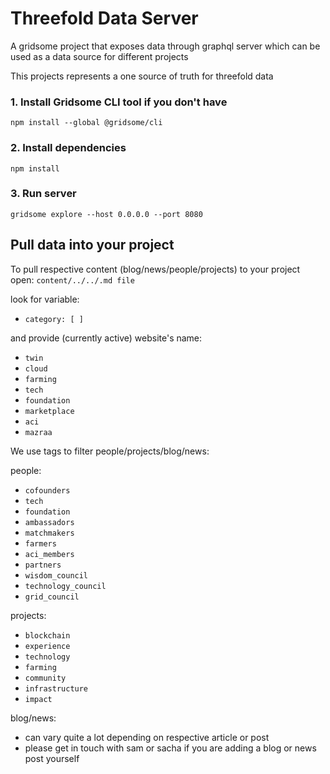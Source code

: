 # Threefold Data Server

A gridsome project that exposes data through graphql server which can be used as a data source
for different projects

This projects represents a one source of truth for threefold data


### 1. Install Gridsome CLI tool if you don't have

`npm install --global @gridsome/cli`

### 2. Install dependencies

`npm install`

### 3. Run server

`gridsome explore --host 0.0.0.0 --port 8080`


## Pull data into your project

To pull respective content (blog/news/people/projects) to your project open: 
`content/../../.md file`

look for variable:

- `category: [ ]`

and provide (currently active) website's name:
- `twin`
- `cloud`
- `farming`
- `tech`
- `foundation`
- `marketplace`
- `aci`
- `mazraa`

We use tags to filter people/projects/blog/news:

people:
- `cofounders`
- `tech`
- `foundation`
- `ambassadors`
- `matchmakers`
- `farmers`
- `aci_members`
- `partners`
- `wisdom_council`
- `technology_council`
- `grid_council`

projects:
- `blockchain`
- `experience`
- `technology`
- `farming`
- `community`
- `infrastructure`
- `impact`

blog/news:
- can vary quite a lot depending on respective article or post
- please get in touch with sam or sacha if you are adding a blog or news post yourself


